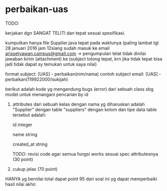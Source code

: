 # perbaikan-uas


 TODO:
 
 kerjakan dgn SANGAT TELITI dan tepat sesuai spesifikasi.
 
 kumpulkan hanya file Supplier.java tepat pada waktunya (paling lambat tgl 28 januari 2016 jam 12siang sudah masuk
 ke email arissetyawan.campus@gmail.com -> pengumpulan telat tidak dinilai
 jawaban kirim (attachment) ke (subject tolong tepat, krn jika tidak tepat bisa jadi tidak dapat sy temukan untuk saya nilai)
 
 format subject: [UAS] - perbaikan(nim/nama)
 contoh subject email: [UAS] - perbaikan(119922000/sukijah)

 
 berikut adalah kode yg mengandung bugs (error) dari sebuah class sbg model untuk menangani pencarian by id
 

 1) attributes dari sebuah kelas dengan nama yg diharuskan adalah "Supplier" dengan table "suppliers" dengan
    kolom dan tipe data table tersebut adalah:
    
    id integer
    
    name string
    
    created_at string
    
    TODO: revisi code agar semua fungsi works sesuai spec attributesnya (30 point)

 2) cukup jelas (70 point)
 
 HANYA yg bernilai total dapat point 95 dari soal ini yg dapat memperbaiki hasil nilai akhir.
